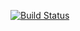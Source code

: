 [![Build Status](https://travis-ci.com/guillaumeAder1/abl-ui.svg?branch=dev)](https://travis-ci.com/guillaumeAder1/abl-ui)
